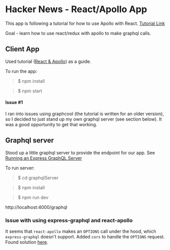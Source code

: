 # Hacker News - React/Apollo App
This app is following a tutorial for how to use Apollo with React.
[Tutorial Link](https://www.howtographql.com/react-apollo/0-introduction/)

Goal - learn how to use react/redux with apollo to make graphql calls.


## Client App
Used tutorial ([React & Apollo](https://www.howtographql.com/react-apollo/0-introduction/)) as a guide.  

To run the app:
>$ npm install

>$ npm start

#### Issue #1
I ran into issues using graphcool (the tutorial is written for an older version), so I decided to just stand up my own graphql server (see section below).  It was a good opportunity to get that working.

## Graphql server
Stood up a little graphql server to provide the endpoint for our app.  See [Running an Express GraphQL Server](http://graphql.org/graphql-js/running-an-express-graphql-server/)

To run server:
>$ cd graphqlServer

>$ npm install

>$ npm run dev

http://localhost:4000/graphql

### Issue with using express-graphql and react-apollo
It seems that `react-apollo` makes an `OPTIONS` call under the hood, which `express-graphql` doesn't support.  Added `cors` to handle the `OPTIONS` request.  Found solution [here](https://github.com/graphql/express-graphql/issues/14#issuecomment-219881556).